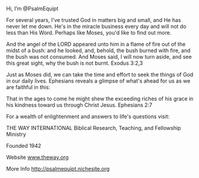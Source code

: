 Hi, I’m @PsalmEquipt

For several years, I've trusted God in matters big and small, and He has never let me down. He's in the miracle business every day and will not do less than His Word. Perhaps like Moses, you'd like to find out more.

And the angel of the LORD appeared unto him in a flame of fire out of the midst of a bush: and he looked, and, behold, the bush burned with fire, and the bush was not consumed. And Moses said, I will now turn aside, and see this great sight, why the bush is not burnt. Exodus 3:2,3

Just as Moses did, we can take the time and effort to seek the things of God in our daily lives. Ephesians reveals a glimpse of what's ahead for us as we are faithful in this:

That in the ages to come he might shew the exceeding riches of his grace in his kindness toward us through Christ Jesus. Ephesians 2:7

For a wealth of enlightenment and answers to life's questions visit:

THE WAY INTERNATIONAL Biblical Research, Teaching, and Fellowship Ministry

Founded 1942

Website www.theway.org

More Info http://psalmequipt.nichesite.org

